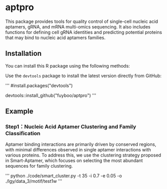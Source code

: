# aptpro
 This package provides tools for quality control of single-cell nucleic acid aptamers, gRNA, and mRNA multi-omics sequencing. It also includes functions for defining cell gRNA identities and predicting potential proteins that may bind to nucleic acid aptamers families.
## Installation
You can install this R package using the following methods:

Use the `devtools` package to install the latest version directly from GitHub:

'''
#install.packages("devtools")

devtools::install_github("fuyboo/aptpro")
'''

## Example
### Step1：Nucleic Acid Aptamer Clustering and Family Classification
  Aptamer binding interactions are primarily driven by conserved regions, with minimal differences observed in single aptamer interactions with various proteins. To address this, we use the clustering strategy proposed in Smart-Aptamer, which focuses on selecting the most abundant sequences for family clustering.

'''
python ./code/smart_cluster.py  -t 35 -i 0.7 -e 0.05 -o ./lgy/data_3/motif/test1w
'''
